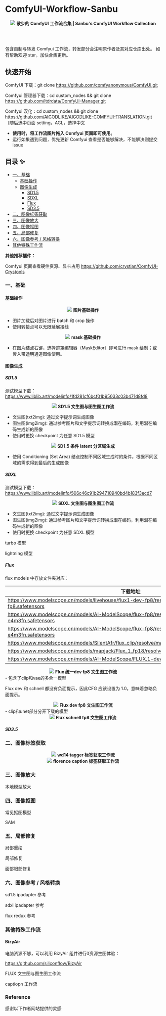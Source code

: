 # ComfyUI-Workflow-Sanbu

<div align="center">
<img src="title.png">
<b>散步的 ComfyUI 工作流合集 | Sanbu's ComfyUI Workflow Collection</b>
</div>

<br><br>

包含自制与转发 Comfyui 工作流，转发部分会注明原作者及其对应仓库出处。
如有帮助欢迎 star，加快合集更新。

## 快速开始

ComfyUI 下载：git clone <https://github.com/comfyanonymous/ComfyUI.git>

Comfyui 管理器下载：cd custom_nodes && git clone <https://github.com/ltdrdata/ComfyUI-Manager.git>

Comfyui 汉化：cd custom_nodes && git clone <https://github.com/AIGODLIKE/AIGODLIKE-COMFYUI-TRANSLATION.git>  （随后选中页面 setting，AGL，选择中文

- **使用时，将工作流图片拖入 Comfyui 页面即可使用。**
- 运行如果遇到问题，优先更新 Comfyui 查看是否能够解决，不能解决则提交 issue

##  目录 ✨

- [一、基础](#一基础)
  - [基础操作](#基础操作)
  - [图像生成](#图像生成)
    - [SD1.5](#sd15)
    - [SDXL](#sdxl)
    - [Flux](#flux)
    - [SD3.5](#sd35)
- [二、图像标签获取](#二图像标签获取)
- [三、图像放大](#三图像放大)
- [四、图像抠图](#四图像抠图)
- [五、局部修复](#五局部修复)
- [六、图像参考 / 风格转换](#六图像参考--风格转换)
- [其他特殊工作流](#其他特殊工作流)

**其他推荐插件：**

Comfyui 页面查看硬件资源、显卡占用 <https://github.com/crystian/ComfyUI-Crystools>

### 一、基础

#### 基础操作

<div align="center">
<img src="workflow/1-basic/workflow_basic_image_operation.png">
<b>图片基础操作</b>
</div>

- 图片加载后对图片进行 batch 和 crop 操作
- 使用转接点可以无限延展接线

<div align="center">
<img src="workflow/1-basic/workflow_basic_image_operation_mask.png">
<b>mask 基础操作</b>
</div>

- 在图片结点右键，选择遮罩编辑器（MaskEditor）即可进行 mask 绘制；或传入带透明通道图像使用。

#### 图像生成

##### **SD1.5**

测试模型下载：<https://www.liblib.art/modelinfo/1fd281cf6bcf01b95033c03b471d8fd8>

<div align="center">
<img src="workflow/1-basic/workflow_SD1.5_txt2img_img2img.png">
<b>SD1.5 文生图与图生图工作流</b>
</div>

- 文生图(txt2img): 通过文字提示词生成图像
- 图生图(img2img): 通过参考图片和文字提示词转换成潜在编码，利用潜在编码生成新的图像
- 使用时更换 checkpoint 为任意 SD1.5 模型

<div align="center">
<img src="workflow/1-basic/workflow_SD1.5_txt2img_condition.png">
<b>SD1.5 条件 latent 分区域生成</b>
</div>

- 使用 Conditioning (Set Area) 结点控制不同区域生成时的条件，根据不同区域的需求得到最后的生成图像

##### **SDXL**

测试模型下载：<https://www.liblib.art/modelinfo/506c46c91b294710940bd4b183f3ecd7>

<div align="center">
<img src="workflow/1-basic/workflow_SDXL_txt2img_img2img.png">
<b>SDXL 文生图与图生图工作流</b>
</div>

- 文生图(txt2img): 通过文字提示词生成图像
- 图生图(img2img): 通过参考图片和文字提示词转换成潜在编码，利用潜在编码生成新的图像
- 使用时更换 checkpoint 为任意 SDXL 模型

turbo 模型

lightning 模型

##### **Flux**

flux models 中存放文件夹对应：

| 下载地址 | 文件夹 |
| --- | --- |
| <https://www.modelscope.cn/models/livehouse/flux1-dev-fp8/resolve/master/flux1-dev-fp8.safetensors> | checkpoint |
| <https://www.modelscope.cn/models/AI-ModelScope/flux-fp8/resolve/master/flux1-dev-fp8-e4m3fn.safetensors> | unet |
| <https://www.modelscope.cn/models/AI-ModelScope/flux-fp8/resolve/master/flux1-schnell-fp8-e4m3fn.safetensors> | unet |
| <https://www.modelscope.cn/models/SilentAfr/flux_clip/resolve/master/clip_l.safetensors> | clip |
| <https://www.modelscope.cn/models/mapjack/Flux_1_fp18/resolve/master/t5xxl_fp8_e4m3fn.safetensors> | clip |
| <https://www.modelscope.cn/models/AI-ModelScope/FLUX.1-dev/resolve/master/ae.safetensors> | vae |

<div align="center">
<img src="workflow/1-basic/workflow_flux-dev-full_txt2img.png">
<b>Flux 统一dev fp8 文生图工作流</b>
</div>
- 包含了clip和vae的多合一模型

Flux dev 和 schnell 都没有负面提示，因此CFG 应该设置为 1.0，意味着忽略负面提示。

<div align="center">
<img src="workflow/1-basic/workflow_flux-dev_txt2img.png">
<b>Flux dev fp8 文生图工作流</b>
</div>
- clip和unet部分分开下载的模型  

<div align="center">
<img src="workflow/1-basic/workflow_flux-schnell_txt2img.png">
<b>Flux schnell fp8 文生图工作流</b>
</div>

##### **SD3.5**

### 二、图像标签获取

<div align="center">
<img src="workflow/2-caption/workflow_wd14_txt2img.png">
<b>wd14 tagger 标签获取工作流</b>
</div>

<div align="center">
<img src="workflow/2-caption/workflow_florence_txt2img.png">
<b>florence caption 标签获取工作流</b>
</div>

### 三、图像放大

本地模型放大


### 四、图像抠图

常见抠图模型

SAM

### 五、局部修复

局部重绘

局部修复

面部眼部修复

### 六、图像参考 / 风格转换

sd1.5 ipadapter 参考

sdxl ipadapter 参考

flux redux 参考

### 其他特殊工作流

#### BizyAir

电脑资源不够，可以利用 BizyAir 组件进行0资源生图体验：

<https://github.com/siliconflow/BizyAir>

FLUX 文生图与图生图工作流

captiopn 工作流

### Reference

感谢以下作者网站提供的灵感
